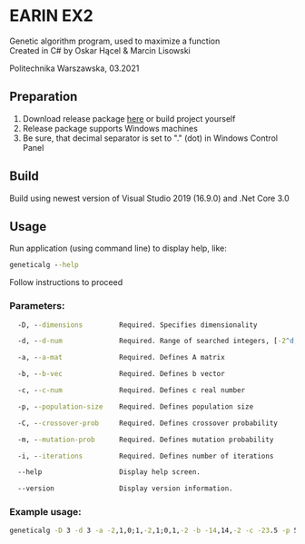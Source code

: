 # EARIN EX2
Genetic algorithm program, used to maximize a function   
Created in C# by Oskar Hącel & Marcin Lisowski  

Politechnika Warszawska, 03.2021

## Preparation
1. Download release package [here](https://github.com/KlivenPL/EARIN_EX2/releases) or build project yourself
1. Release package supports Windows machines
1. Be sure, that decimal separator is set to "." (dot) in Windows Control Panel
## Build
Build using newest version of Visual Studio 2019 (16.9.0) and .Net Core 3.0
## Usage
Run application (using command line) to display help, like:
```cmd
geneticalg --help
```
Follow instructions to proceed

### Parameters:
```cmd
  -D, --dimensions         Required. Specifies dimensionality

  -d, --d-num              Required. Range of searched integers, [-2^d, 2^d)

  -a, --a-mat              Required. Defines A matrix

  -b, --b-vec              Required. Defines b vector

  -c, --c-num              Required. Defines c real number

  -p, --population-size    Required. Defines population size

  -C, --crossover-prob     Required. Defines crossover probability

  -m, --mutation-prob      Required. Defines mutation probability

  -i, --iterations         Required. Defines number of iterations

  --help                   Display help screen.

  --version                Display version information.
```
### Example usage:
```cmd
geneticalg -D 3 -d 3 -a -2,1,0;1,-2,1;0,1,-2 -b -14,14,-2 -c -23.5 -p 50 -C 0.9 -m 0.05 -i 100
```
